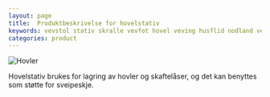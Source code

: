 ```yaml
---
layout: page
title:  Produktbeskrivelse for hovelstativ
keywords: vevstol stativ skralle vevfot hovel veving husflid nodland vev produksjon
categories: product
---
```


<img src="<%= relative_url '/images/image09_thumb.jpg' %>" alt="Hovler" />

<p class="block">
  Hovelstativ brukes for lagring av hovler og skaftelåser, og det kan
  benyttes som støtte for sveipeskje.
</p>
